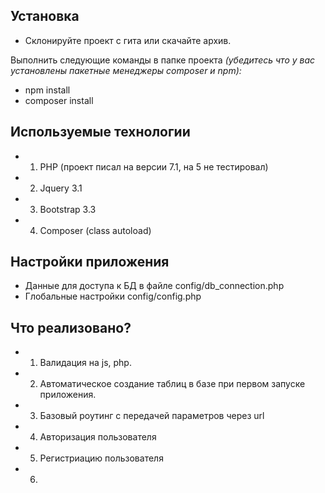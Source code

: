 ## Установка

* Склонируйте проект с гита или скачайте архив.

Выполнить следующие команды в папке проекта *(убедитесь что у вас установлены пакетные менеджеры composer и npm):*  
* npm install
* composer install

## Используемые технологии

* 1) PHP (проект писал на версии 7.1, на 5 не тестировал)
* 2) Jquery 3.1
* 3) Bootstrap 3.3
* 4) Composer (class autoload)

## Настройки приложения

* Данные для доступа к БД в файле config/db_connection.php
* Глобальные настройки config/config.php

## Что реализовано?

* 1) Валидация на js, php.
* 2) Автоматическое создание таблиц в базе при первом запуске приложения.
* 3) Базовый роутинг с передачей параметров через url
* 4) Авторизация пользователя
* 5) Регистриацию пользователя
* 6) 